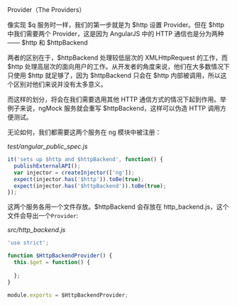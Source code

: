 Provider（The Providers）

像实现 $q 服务时一样，我们的第一步就是为 $http 设置 Provider。但在 $http 中我们需要两个 Provider，这是因为 AngularJS 中的 HTTP 通信也是分为两种—— $http 和 $httpBackend

两者的区别在于，$httpBackend 处理较低层次的 XMLHttpRequest 的工作，而 $http 处理高层次的面向用户的工作。从开发者的角度来说，他们在大多数情况下只使用 $http 就足够了，因为 $httpBackend 只会在 $http 内部被调用，所以这个区别对他们来说并没有太多意义。

而这样的划分，将会在我们需要选用其他 HTTP 通信方式的情况下起到作用。举例子来说，ngMock 服务就会重写 $httpBackend，这样可以伪造 HTTP 调用方便测试。

无论如何，我们都需要这两个服务在 ng 模块中被注册：

_test/angular_public_spec.js_

```js
it('sets up $http and $httpBackend', function() {
  publishExternalAPI();
  var injector = createInjector(['ng']);
  expect(injector.has('$http')).toBe(true);
  expect(injector.has('$httpBackend')).toBe(true);
});
```

这两个服务各用一个文件存放。$httpBackend 会存放在 http_backend.js，这个文件会导出一个`Provider`:

_src/http_backend.js_

```js
'use strict';

function $HttpBackendProvider() {
  this.$get = function() {
  
  };
}

module.exports = $HttpBackendProvider;
```
